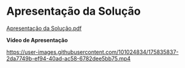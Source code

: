 # Apresentação da Solução

[Apresentação da Solução.pdf](https://github.com/ICEI-PUC-Minas-PMV-ADS/pmv-ads-2022-1-e1-proj-web-t2-tomate/files/8987923/Apresentacao.da.Solucao.1.pdf)


**Vídeo de Apresentação**

https://user-images.githubusercontent.com/101024834/175835837-2da7749b-ef94-40ad-ac58-6782dee5bb75.mp4

